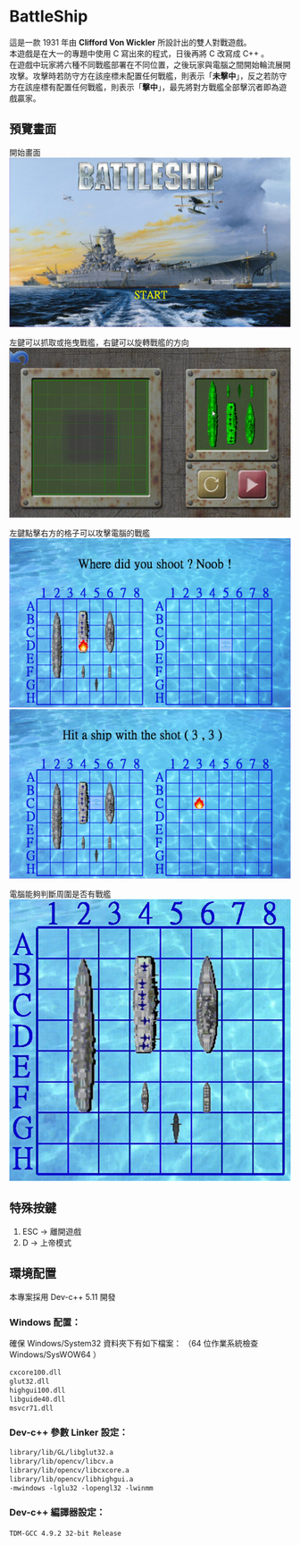 # BattleShip
這是一款 1931 年由 **Clifford Von Wickler** 所設計出的雙人對戰遊戲。<br>
本遊戲是在大一的專題中使用 C 寫出來的程式，日後再將 C 改寫成 C++ 。<br>
在遊戲中玩家將六種不同戰艦部署在不同位置，之後玩家與電腦之間開始輪流展開攻擊。攻擊時若防守方在該座標未配置任何戰艦，則表示「**未擊中**」，反之若防守方在該座標有配置任何戰艦，則表示「**擊中**」，最先將對方戰艦全部擊沉者即為遊戲贏家。

## 預覽畫面
開始畫面<br>
![開始畫面](/preview/main.png)

左鍵可以抓取或拖曳戰艦，右鍵可以旋轉戰艦的方向<br>
![擺放戰艦](/preview/place_ship.gif)

左鍵點擊右方的格子可以攻擊電腦的戰艦<br>
![沒攻擊到戰艦](/preview/not_hit_ship.png)
![攻擊到戰艦](/preview/hit_ship.png "攻擊到戰艦")

電腦能夠判斷周圍是否有戰艦<br>
![電腦攻擊](/preview/computer_AI_attack.gif)

## 特殊按鍵
1. ESC -> 離開遊戲
1. D -> 上帝模式

## 環境配置
本專案採用 Dev-c++ 5.11 開發

### Windows 配置：
確保 Windows/System32 資料夾下有如下檔案：
（64 位作業系統檢查 Windows/SysWOW64 ）
```
cxcore100.dll
glut32.dll
highgui100.dll
libguide40.dll
msvcr71.dll
```

### Dev-c++ 參數 Linker 設定：
```
library/lib/GL/libglut32.a
library/lib/opencv/libcv.a
library/lib/opencv/libcxcore.a
library/lib/opencv/libhighgui.a
-mwindows -lglu32 -lopengl32 -lwinmm
```

### Dev-c++ 編譯器設定：
```TDM-GCC 4.9.2 32-bit Release```